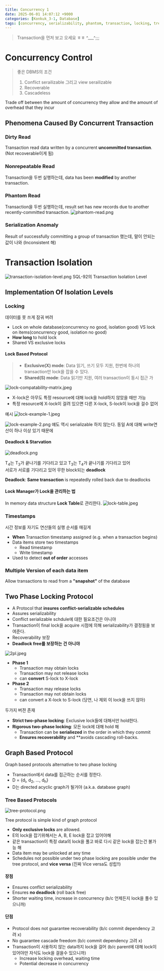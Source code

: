 ```yaml
---
title: Concurrency 1
date: 2025-06-01 14:07:12 +9000
categories: [Konkuk_3-1, Database]
tags: [concurrency, serializability, phantom, transaction, locking, tree]     # TAG names should always be lowercase
---
```


> Transaction을 먼저 보고 오세요 ㅎㅎ ^___^;;;

Concurrency Control
==

> 좋은 DBMS의 조건
> 1. Conflict serailizable 그리고 view serailizable
> 2. Recoverable
> 3. Cascadeless

Trade off between the amount of concurrency they allow and the amount of overhead that they incur

Phenomena Caused By Concurrent Transaction
--

### Dirty Read
Transaction read data written by a concurrent **uncommitted transaction**. (Not recoverable이게 됨)

### Nonrepeatable Read
Transaction을 두번 실행하는데, data has been **modified** by another transaction.

### Phantom Read
Transaction을 두번 실행하는데, result set has new records due to another recently-committed transaction.
![phantom-read.png](../assets/Konkuk_3-1/Database/Post_12/phantom-read.png)

### Serialization Anomaly
Result of successfully committing a group of transaction 했는데, 말이 안되는 값이 나와 (Inconsistent 해)

Transaction Isolation
==

![transaction-isolation-level.png](../assets/Konkuk_3-1/Database/Post_12/transaction-isolation-level.png)
SQL-92의 Transaction Isolation Level

Implementation Of Isolation Levels
--

### Locking
데이터를 못 쓰게 잠궈 버려
- Lock on whole database(concurrency no good, isolation good) VS lock on items(concurrency good, isolation no good)
- **How long** to hold lock
- Shared VS exclusive locks

#### Lock Based Protocol

> - **Exclusive(X) mode**: Data 읽기, 쓰기 모두 지원, 한번에 하나의 transaction만 lock을 잡을 수 있다.   
> - **Shared(S) mode**: Data 읽기만 지원, 여러 transaction이 동시 접근 가 

![lock-compatability-matrix.jpeg](../assets/Konkuk_3-1/Database/Post_12/lock-compatability-matrix.jpeg)
- X-lock은 아무도 특정 resource에 대해 lock을 hold하지 않았을 때만 가능
- 특정 resource에 X-lock이 걸려 있으면 다른 X-lock, S-lock이 lock을 걸수 없어

예시
![lock-example-1.jpeg](../assets/Konkuk_3-1/Database/Post_12/lock-example-1.jpeg)

![lock-example-2.png](../assets/Konkuk_3-1/Database/Post_12/lock-example-2.png)
얘도 역시 serializable 하지 않는다. 동일 A에 대해 write연산이 하나 이상 있기 때문에

#### Deadlock & Starvation

![deadlock.png](../assets/Konkuk_3-1/Database/Post_12/deadlock.png)

T<sub>4</sub>는 T<sub>3</sub>가 끝나기를 기다리고 있고 T<sub>3</sub>는 T<sub>4</sub>가 끝나기를 기다리고 있어
<br> 서로가 서로를 기다리고 있어 무한 block되는 **deadlock**

**Deadlock**: **Same transaction** is repeatedly rolled back due to deadlocks

#### Lock Manager가 Lock을 관리하는 법

In memory data structure **Lock Table**로 관리한다. 
![lock-table.jpeg](../assets/Konkuk_3-1/Database/Post_12/lock-table.jpeg)

### Timestamps
시간 정보를 자기도 연산들의 실행 순서를 매길게
- **When** Transaction timestamp assigned (e.g. when a transaction begins)
- Data items store two timestamps
  - Read timestamp
  - Write timestamp
- Used to detect **out of order** accesses

### Multiple Version of each data item
Allow transactions to read from a **"snapshot"** of the database

Two Phase Locking Protocol
--

- A Protocol that **insures conflict-serializable schedules**
- Assures serializability
- Conflict serializable schdule에 대한 필요조건은 아니야
- Transaction이 final lock을 acquire 시점에 의해 serializability가 결정됨을 보여준다. 
- Recoverability 보장
- **Deadlock free를 보장하는 건 아니야**

![2pl.jpeg](../assets/Konkuk_3-1/Database/Post_12/2pl.jpeg)

- **Phase 1**
  - Transaction may obtain locks
  - Transaction may not release locks
  - can **convert** S-lock to X-lock
- **Phase 2**
  - Transaction may release locks
  - Transaction may not obtain locks
  - can convert a X-lock to S-lock (당연, 나 제외 이 lock을 쓰지 않아)

두가지 버젼 존재
- **Strict two-phase locking**: Exclusive lock들에 대해서만 hold한다. 
- **Rigorous two-phase locking**: 모든 lock에 대해 hold 해
  - Transaction can be **serialiezed** in the order in which they commit
  - **Ensures recoverability** and **avoids cascading roll-backs.

Graph Based Protocol
--

Graph based protocols alternative to two phase locking
- Transaction에서 data를 접근하는 순서를 정한다. 
- D = {d<sub>i</sub>, d<sub>2</sub>, ..., d<sub>h</sub>}
- D는 directed acyclic graph가 될거야 (a.k.a. database graph)

### Tree Based Protocols

![tree-protocol.png](../assets/Konkuk_3-1/Database/Post_12/tree-protocol.png)

Tree protocol is simple kind of graph protocol
- **Only exclusive locks** are allowed.
- E의 lock을 잡기위해서는 A, B, E lock을 잡고 있어야해
- 같은 transaction이 특정 data의 lock을 풀고 바로 다시 같은 lock을 잡는건 불가능 해
- Data item may be unlocked at any time
- Schedules not possible under two phase locking are possible under the tree protocol, and **vice versa** (진짜 Vice versa도 성립!!)

#### 장점
- Ensures conflict serializability
- Ensures **no deadlock** (roll back free)
- Shorter waiting time, increase in concurrency (b/c 언제든지 lock을 풀수 있으니까)

#### 단점
- Protocol does not guarantee recoverability (b/c commit dependency 고려 x)
- No guarantee cascade freedom (b/c commit dependency 고려 x)
- Transaction이 사용하지 않는 data까지 lock을 걸어 (b/c parent에 대해 lock이 있어야만 자식도 lock을 걸을수 있으니까)
  - Increase locking overhead, waiting time
  - Potential decrease in concurrency
